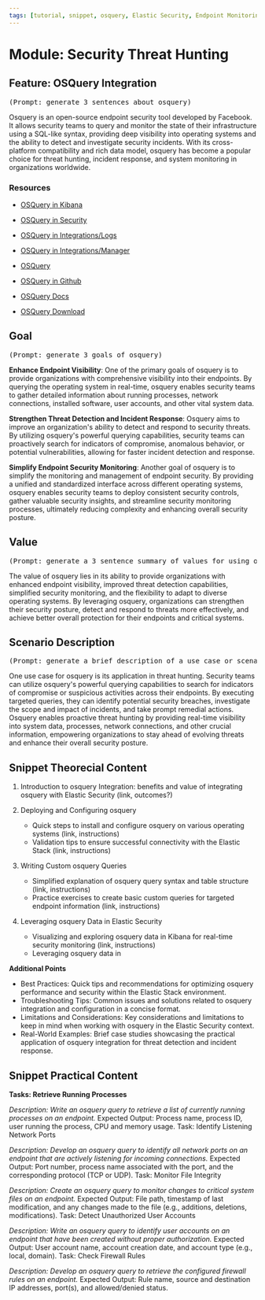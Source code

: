 ```yaml
---
tags: [tutorial, snippet, osquery, Elastic Security, Endpoint Monitoring, Incident Response]
---
```


# Module: Security Threat Hunting
## Feature: OSQuery Integration
<pre>(Prompt: generate 3 sentences about osquery)</pre>
Osquery is an open-source endpoint security tool developed by Facebook. It allows security teams to query and monitor the state of their infrastructure using a SQL-like syntax, providing deep visibility into operating systems and the ability to detect and investigate security incidents. With its cross-platform compatibility and rich data model, osquery has become a popular choice for threat hunting, incident response, and system monitoring in organizations worldwide.

### Resources
* [OSQuery in Kibana](https://www.elastic.co/guide/en/kibana/8.8/osquery.html)
* [OSQuery in Security](https://www.elastic.co/guide/en/security/current/use-osquery.html)
* [OSQuery in Integrations/Logs](https://docs.elastic.co/integrations/osquery)
* [OSQuery in Integrations/Manager](https://docs.elastic.co/integrations/osquery_manager)

* [OSQuery](https://www.osquery.io/)
* [OSQuery in Github](https://github.com/osquery/osquery)
* [OSQuery Docs](https://osquery.readthedocs.io/en/stable/)
* [OSQuery Download](https://www.osquery.io/downloads/official)


## Goal 
<pre>(Prompt: generate 3 goals of osquery)</pre>

**Enhance Endpoint Visibility**: One of the primary goals of osquery is to provide organizations with comprehensive visibility into their endpoints. By querying the operating system in real-time, osquery enables security teams to gather detailed information about running processes, network connections, installed software, user accounts, and other vital system data.

**Strengthen Threat Detection and Incident Response**: Osquery aims to improve an organization's ability to detect and respond to security threats. By utilizing osquery's powerful querying capabilities, security teams can proactively search for indicators of compromise, anomalous behavior, or potential vulnerabilities, allowing for faster incident detection and response.

**Simplify Endpoint Security Monitoring**: Another goal of osquery is to simplify the monitoring and management of endpoint security. By providing a unified and standardized interface across different operating systems, osquery enables security teams to deploy consistent security controls, gather valuable security insights, and streamline security monitoring processes, ultimately reducing complexity and enhancing overall security posture.

## Value
<pre>(Prompt: generate a 3 sentence summary of values for using osquery)</pre>
The value of osquery lies in its ability to provide organizations with enhanced endpoint visibility, improved threat detection capabilities, simplified security monitoring, and the flexibility to adapt to diverse operating systems. By leveraging osquery, organizations can strengthen their security posture, detect and respond to threats more effectively, and achieve better overall protection for their endpoints and critical systems.

## Scenario Description
<pre>(Prompt: generate a brief description of a use case or scenario how to use osqeury)</pre>
One use case for osquery is its application in threat hunting. Security teams can utilize osquery's powerful querying capabilities to search for indicators of compromise or suspicious activities across their endpoints. By executing targeted queries, they can identify potential security breaches, investigate the scope and impact of incidents, and take prompt remedial actions. Osquery enables proactive threat hunting by providing real-time visibility into system data, processes, network connections, and other crucial information, empowering organizations to stay ahead of evolving threats and enhance their overall security posture.

## Snippet Theorecial Content
1. Introduction to osquery Integration: benefits and value of integrating osquery with Elastic Security (link, outcomes?)

2. Deploying and Configuring osquery
   - Quick steps to install and configure osquery on various operating systems (link, instructions)
   - Validation tips to ensure successful connectivity with the Elastic Stack (link, instructions)

3. Writing Custom osquery Queries
   - Simplified explanation of osquery query syntax and table structure (link, instructions)
   - Practice exercises to create basic custom queries for targeted endpoint information (link, instructions)

4. Leveraging osquery Data in Elastic Security
   - Visualizing and exploring osquery data in Kibana for real-time security monitoring (link, instructions)
   - Leveraging osquery data in 

**Additional Points**
- Best Practices: Quick tips and recommendations for optimizing osquery performance and security within the Elastic Stack environment.
- Troubleshooting Tips: Common issues and solutions related to osquery integration and configuration in a concise format.
- Limitations and Considerations: Key considerations and limitations to keep in mind when working with osquery in the Elastic Security context.
- Real-World Examples: Brief case studies showcasing the practical application of osquery integration for threat detection and incident response.


## Snippet Practical Content
**Tasks: Retrieve Running Processes**

*Description: Write an osquery query to retrieve a list of currently running processes on an endpoint.*
Expected Output: Process name, process ID, user running the process, CPU and memory usage.
Task: Identify Listening Network Ports

*Description: Develop an osquery query to identify all network ports on an endpoint that are actively listening for incoming connections.*
Expected Output: Port number, process name associated with the port, and the corresponding protocol (TCP or UDP).
Task: Monitor File Integrity

*Description: Create an osquery query to monitor changes to critical system files on an endpoint.*
Expected Output: File path, timestamp of last modification, and any changes made to the file (e.g., additions, deletions, modifications).
Task: Detect Unauthorized User Accounts

*Description: Write an osquery query to identify user accounts on an endpoint that have been created without proper authorization.*
Expected Output: User account name, account creation date, and account type (e.g., local, domain).
Task: Check Firewall Rules

*Description: Develop an osquery query to retrieve the configured firewall rules on an endpoint.*
Expected Output: Rule name, source and destination IP addresses, port(s), and allowed/denied status.